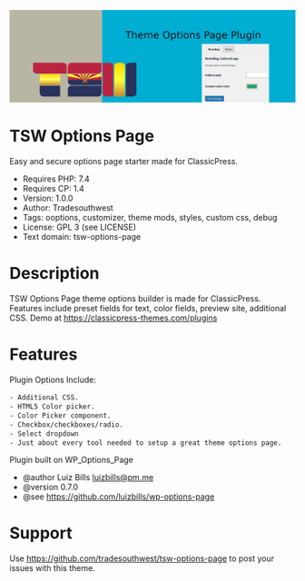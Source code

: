 ![tsw options page Plugin banner](images/tsw-options-page-banner-1544x500.png)

# TSW Options Page
Easy and secure options page starter made for ClassicPress.

- Requires PHP: 7.4
- Requires CP:  1.4
- Version:      1.0.0
- Author:       Tradesouthwest
- Tags:         ooptions, customizer, theme mods, styles, custom css, debug
- License:      GPL 3 (see LICENSE)
- Text domain:  tsw-options-page

# Description
TSW Options Page theme options builder is made for ClassicPress. Features include preset fields for text, color fields, preview site, additional CSS. Demo at https://classicpress-themes.com/plugins

# Features
Plugin Options Include:

    - Additional CSS.
    - HTML5 Color picker.
    - Color Picker component.
    - Checkbox/checkboxes/radio.
    - Select dropdown
    - Just about every tool needed to setup a great theme options page.

Plugin built on WP_Options_Page
 * @author Luiz Bills <luizbills@pm.me>
 * @version 0.7.0
 * @see https://github.com/luizbills/wp-options-page

# Support
Use https://github.com/tradesouthwest/tsw-options-page to post your issues with this theme.
